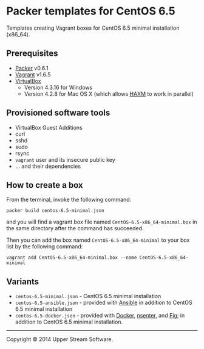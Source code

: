 # Packer templates for CentOS 6.5

Templates creating Vagrant boxes for CentOS 6.5 minimal installation (x86_64).

## Prerequisites

* [Packer] v0.6.1
* [Vagrant] v1.6.5
* [VirtualBox]
	* Version 4.3.16 for Windows
	* Version 4.2.8 for Mac OS X (which allows [HAXM] to work in parallel)

[Packer]: https://www.packer.io/ "Packer by HashiCorp"
[Vagrant]: https://www.vagrantup.com/ "Vagrant"
[VirtualBox]: https://www.virtualbox.org/ "Oracle VM VirtualBox"
[HAXM]: https://software.intel.com/en-us/android/articles/intel-hardware-accelerated-execution-manager
        "Intel&reg; Hardware Accelerated Execution Manager"

## Provisioned software tools

* VirtualBox Guest Additions
* curl
* sshd
* sudo
* rsync
* `vagrant` user and its insecure public key
* ... and their dependencies

## How to create a box

From the terminal, invoke the following command:

	packer build centos-6.5-minimal.json

and you will find a vagrant box file named `CentOS-6.5-x86_64-minimal.box`
in the same directory after the command has succeeded.

Then you can add the box named `CentOS-6.5-x86_64-minimal` to your box list
by the following command:

	vagrant add CentOS-6.5-x86_64-minimal.box --name CentOS-6.5-x86_64-minimal

## Variants

* `centos-6.5-minimal.json` - CentOS 6.5 minimal installation
* `centos-6.5-ansible.json` - provided with [Ansible]
  in addition to CentOS 6.5 minimal installation
* `centos-6.5-docker.json` - provided with [Docker], [nsenter], and [Fig]; in addition to CentOS 6.5 minimal installation.

[Ansible]: http://www.ansible.com/home "Ansible is Simple IT Automation"
[Docker]: https://www.docker.com/ "Docker - Build, Ship and Run Any App, Anywhere"
[Fig]: http://www.fig.sh/ "Fig | Fast, isolated development environments using Docker"
[nsenter]: https://github.com/jpetazzo/nsenter

- - -

Copyright &copy; 2014 Upper Stream Software.
